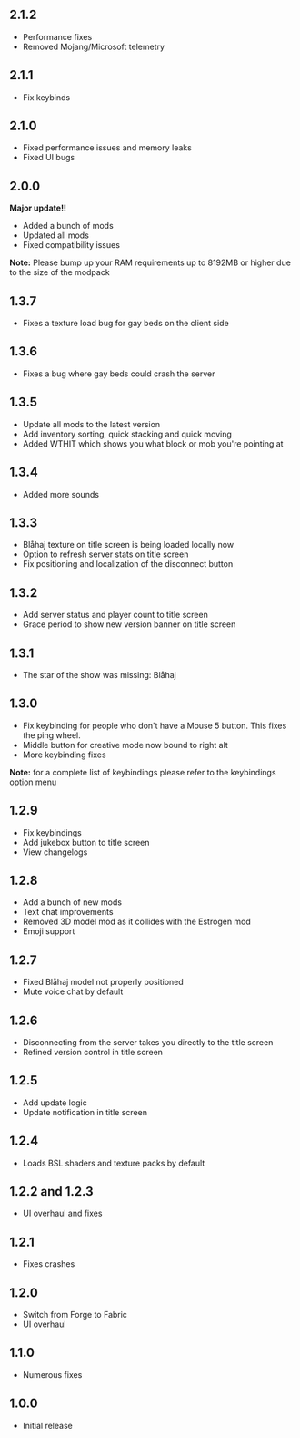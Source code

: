 ## 2.1.2
- Performance fixes
- Removed Mojang/Microsoft telemetry

## 2.1.1
- Fix keybinds

## 2.1.0
- Fixed performance issues and memory leaks
- Fixed UI bugs

## 2.0.0
**Major update!!**

- Added a bunch of mods
- Updated all mods
- Fixed compatibility issues

**Note:** Please bump up your RAM requirements up to 8192MB or higher due to the size of the modpack

## 1.3.7
- Fixes a texture load bug for gay beds on the client side

## 1.3.6
- Fixes a bug where gay beds could crash the server

## 1.3.5
- Update all mods to the latest version
- Add inventory sorting, quick stacking and quick moving
- Added WTHIT which shows you what block or mob you're pointing at

## 1.3.4
- Added more sounds

## 1.3.3
- Blåhaj texture on title screen is being loaded locally now
- Option to refresh server stats on title screen
- Fix positioning and localization of the disconnect button

## 1.3.2
- Add server status and player count to title screen
- Grace period to show new version banner on title screen

## 1.3.1
- The star of the show was missing: Blåhaj

## 1.3.0
- Fix keybinding for people who don't have a Mouse 5 button. This fixes the ping wheel.
- Middle button for creative mode now bound to right alt
- More keybinding fixes

**Note:** for a complete list of keybindings please refer to the keybindings option menu

## 1.2.9
- Fix keybindings
- Add jukebox button to title screen
- View changelogs

## 1.2.8
- Add a bunch of new mods
- Text chat improvements
- Removed 3D model mod as it collides with the Estrogen mod
- Emoji support

## 1.2.7
- Fixed Blåhaj model not properly positioned
- Mute voice chat by default

## 1.2.6
- Disconnecting from the server takes you directly to the title screen
- Refined version control in title screen

## 1.2.5
- Add update logic
- Update notification in title screen

## 1.2.4
- Loads BSL shaders and texture packs by default

## 1.2.2 and 1.2.3
- UI overhaul and fixes

## 1.2.1
- Fixes crashes

## 1.2.0
- Switch from Forge to Fabric
- UI overhaul

## 1.1.0
- Numerous fixes

## 1.0.0
- Initial release